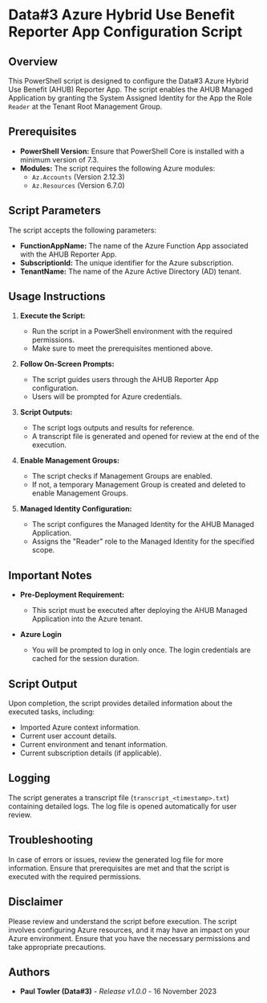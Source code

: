# Data#3 Azure Hybrid Use Benefit Reporter App Configuration Script

## Overview

This PowerShell script is designed to configure the Data#3 Azure Hybrid Use Benefit (AHUB) Reporter App. The script enables the AHUB Managed Application by granting the System Assigned Identity for the App the Role `Reader` at the Tenant Root Management Group.

## Prerequisites

- **PowerShell Version:** Ensure that PowerShell Core is installed with a minimum version of 7.3.
- **Modules:** The script requires the following Azure modules:
  - `Az.Accounts` (Version 2.12.3)
  - `Az.Resources` (Version 6.7.0)

## Script Parameters

The script accepts the following parameters:

- **FunctionAppName:** The name of the Azure Function App associated with the AHUB Reporter App.
- **SubscriptionId:** The unique identifier for the Azure subscription.
- **TenantName:** The name of the Azure Active Directory (AD) tenant.

## Usage Instructions

1. **Execute the Script:**
   - Run the script in a PowerShell environment with the required permissions.
   - Make sure to meet the prerequisites mentioned above.

1. **Follow On-Screen Prompts:**
   - The script guides users through the AHUB Reporter App configuration.
   - Users will be prompted for Azure credentials.

1. **Script Outputs:**
   - The script logs outputs and results for reference.
   - A transcript file is generated and opened for review at the end of the execution.

1. **Enable Management Groups:**
   - The script checks if Management Groups are enabled.
   - If not, a temporary Management Group is created and deleted to enable Management Groups.

1. **Managed Identity Configuration:**
   - The script configures the Managed Identity for the AHUB Managed Application.
   - Assigns the "Reader" role to the Managed Identity for the specified scope.

## Important Notes

- **Pre-Deployment Requirement:**
  - This script must be executed after deploying the AHUB Managed Application into the Azure tenant.

- **Azure Login**
  - You will be prompted to log in only once. The login credentials are cached for the session duration.

## Script Output

Upon completion, the script provides detailed information about the executed tasks, including:

- Imported Azure context information.
- Current user account details.
- Current environment and tenant information.
- Current subscription details (if applicable).

## Logging

The script generates a transcript file (`transcript_<timestamp>.txt`) containing detailed logs. The log file is opened automatically for user review.

## Troubleshooting

In case of errors or issues, review the generated log file for more information. Ensure that prerequisites are met and that the script is executed with the required permissions.

## Disclaimer

Please review and understand the script before execution. The script involves configuring Azure resources, and it may have an impact on your Azure environment. Ensure that you have the necessary permissions and take appropriate precautions.

## Authors

- **Paul Towler (Data#3)** - *Release v1.0.0* - 16 November 2023
